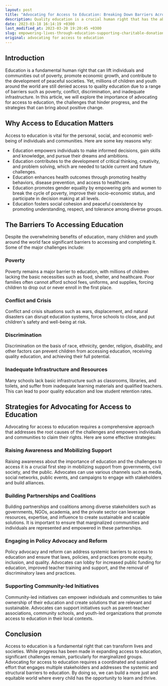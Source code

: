 ```yaml
---
layout: post
title: "Advocating for Access to Education: Breaking Down Barriers Across the Globe"
description: Quality education is a crucial human right that has the ability to elevate individuals and communities out of destitution, enhance economic progression, and facilitate harmonious societies. Regardless of these benefits, a significant number of children and youngsters globally are unable to enjoy quality education due to various hindrances like impoverishment, conflict, inequity, and deficient infrastructure. This piece aims to scrutinize the significance of promoting equal access to education, the difficulties that dampen progress, and the approach that can encourage optimistic results.
date: 2023-03-18 16:14:19 +0300
last_modified_at: 2023-03-20 19:20:45 +0300
slug: empowering-lives-through-education-supporting-charitable-donations
original: advocating for access to education
---
```

## Introduction

Education is a fundamental human right that can lift individuals and communities out of poverty, promote economic growth, and contribute to the development of peaceful societies. Yet, millions of children and youth around the world are still denied access to quality education due to a range of barriers such as poverty, conflict, discrimination, and inadequate infrastructure. In this article, we will explore the importance of advocating for access to education, the challenges that hinder progress, and the strategies that can bring about positive change.

## Why Access to Education Matters

Access to education is vital for the personal, social, and economic well-being of individuals and communities. Here are some key reasons why:

* Education empowers individuals to make informed decisions, gain skills and knowledge, and pursue their dreams and ambitions.
* Education contributes to the development of critical thinking, creativity, and problem solving, which are needed to tackle current and future challenges.
* Education enhances health outcomes through promoting healthy behaviors, disease prevention, and access to healthcare.
* Education promotes gender equality by empowering girls and women to break the cycle of poverty, improve their socio-economic status, and participate in decision making at all levels.
* Education fosters social cohesion and peaceful coexistence by promoting understanding, respect, and tolerance among diverse groups.

## The Barriers To Accessing Education

Despite the overwhelming benefits of education, many children and youth around the world face significant barriers to accessing and completing it. Some of the major challenges include:

### Poverty

Poverty remains a major barrier to education, with millions of children lacking the basic necessities such as food, shelter, and healthcare. Poor families often cannot afford school fees, uniforms, and supplies, forcing children to drop out or never enroll in the first place.

### Conflict and Crisis

Conflict and crisis situations such as wars, displacement, and natural disasters can disrupt education systems, force schools to close, and put children's safety and well-being at risk.

### Discrimination

Discrimination on the basis of race, ethnicity, gender, religion, disability, and other factors can prevent children from accessing education, receiving quality education, and achieving their full potential.

### Inadequate Infrastructure and Resources

Many schools lack basic infrastructure such as classrooms, libraries, and toilets, and suffer from inadequate learning materials and qualified teachers. This can lead to poor quality education and low student retention rates.

## Strategies for Advocating for Access to Education

Advocating for access to education requires a comprehensive approach that addresses the root causes of the challenges and empowers individuals and communities to claim their rights. Here are some effective strategies:

### Raising Awareness and Mobilizing Support

Raising awareness about the importance of education and the challenges to access it is a crucial first step in mobilizing support from governments, civil society, and the public. Advocates can use various channels such as media, social networks, public events, and campaigns to engage with stakeholders and build alliances.

### Building Partnerships and Coalitions

Building partnerships and coalitions among diverse stakeholders such as governments, NGOs, academia, and the private sector can leverage resources, expertise, and influence to create sustainable and scalable solutions. It is important to ensure that marginalized communities and individuals are represented and empowered in these partnerships.

### Engaging in Policy Advocacy and Reform

Policy advocacy and reform can address systemic barriers to access to education and ensure that laws, policies, and practices promote equity, inclusion, and quality. Advocates can lobby for increased public funding for education, improved teacher training and support, and the removal of discriminatory laws and practices.

### Supporting Community-led Initiatives

Community-led initiatives can empower individuals and communities to take ownership of their education and create solutions that are relevant and sustainable. Advocates can support initiatives such as parent-teacher associations, community schools, and youth-led organizations that promote access to education in their local contexts.

## Conclusion

Access to education is a fundamental right that can transform lives and societies. While progress has been made in expanding access to education, significant challenges remain, particularly for marginalized groups. Advocating for access to education requires a coordinated and sustained effort that engages multiple stakeholders and addresses the systemic and structural barriers to education. By doing so, we can build a more just and equitable world where every child has the opportunity to learn and thrive.